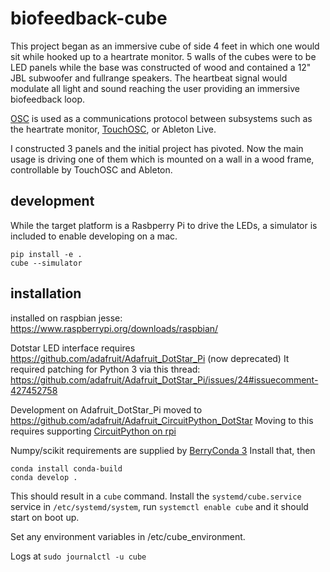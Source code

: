 # biofeedback-cube
This project began as an immersive cube of side 4 feet in which one would sit while hooked up to a heartrate monitor. 5 walls of the cubes were to be LED panels while the base was constructed of wood and contained a 12" JBL subwoofer and fullrange speakers. The heartbeat signal would modulate all light and sound reaching the user providing an immersive biofeedback loop.

[OSC](https://www.wikiwand.com/en/Open_Sound_Control) is used as a communications protocol between subsystems such as the heartrate monitor, [TouchOSC](https://hexler.net/touchosc), or Ableton Live.

I constructed 3 panels and the initial project has pivoted. Now the main usage is driving one of them which is mounted on a wall in a wood frame, controllable by TouchOSC and Ableton.
## development
While the target platform is a Rasbperry Pi to drive the LEDs, a simulator is included to enable developing on a mac.
```
pip install -e .
cube --simulator
```

## installation

installed on raspbian jesse: https://www.raspberrypi.org/downloads/raspbian/

Dotstar LED interface requires https://github.com/adafruit/Adafruit_DotStar_Pi (now deprecated)
It required patching for Python 3 via this thread:
https://github.com/adafruit/Adafruit_DotStar_Pi/issues/24#issuecomment-427452758

Development on Adafruit_DotStar_Pi moved to https://github.com/adafruit/Adafruit_CircuitPython_DotStar
Moving to this requires supporting [CircuitPython on rpi](https://learn.adafruit.com/circuitpython-on-raspberrypi-linux/circuitpython-raspi)

Numpy/scikit requirements are supplied by [BerryConda 3](https://github.com/jjhelmus/berryconda)
Install that, then

```
conda install conda-build
conda develop .
```

This should result in a `cube` command.  Install the `systemd/cube.service` service in `/etc/systemd/system`, run `systemctl enable cube` and it should start on boot up.

Set any environment variables in /etc/cube_environment.

Logs at `sudo journalctl -u cube `

